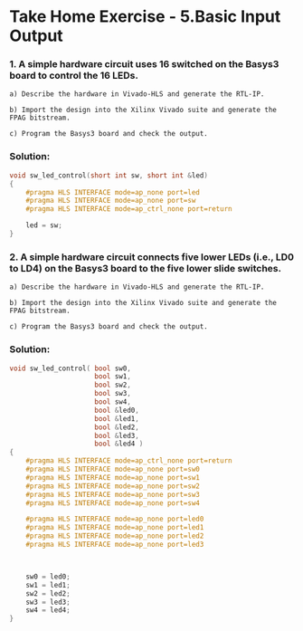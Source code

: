 # Take Home Exercise - 5.Basic Input Output


### 1. A simple hardware circuit uses 16 switched on the Basys3 board to control the 16 LEDs.

    a) Describe the hardware in Vivado-HLS and generate the RTL-IP.

    b) Import the design into the Xilinx Vivado suite and generate the FPAG bitstream.

    c) Program the Basys3 board and check the output.

### Solution:
```c
void sw_led_control(short int sw, short int &led)
{
	#pragma HLS INTERFACE mode=ap_none port=led
	#pragma HLS INTERFACE mode=ap_none port=sw
	#pragma HLS INTERFACE mode=ap_ctrl_none port=return

	led = sw;
}

```

### 2. A simple hardware circuit connects five lower LEDs (i.e., LD0 to LD4) on the Basys3 board to the five lower slide switches.

    a) Describe the hardware in Vivado-HLS and generate the RTL-IP.

    b) Import the design into the Xilinx Vivado suite and generate the FPAG bitstream.

    c) Program the Basys3 board and check the output.


### Solution:
```c
void sw_led_control( bool sw0,
					 bool sw1,
					 bool sw2,
					 bool sw3,
					 bool sw4,
					 bool &led0,
					 bool &led1,
					 bool &led2,
					 bool &led3,
					 bool &led4 )
{
	#pragma HLS INTERFACE mode=ap_ctrl_none port=return
	#pragma HLS INTERFACE mode=ap_none port=sw0
	#pragma HLS INTERFACE mode=ap_none port=sw1
	#pragma HLS INTERFACE mode=ap_none port=sw2
	#pragma HLS INTERFACE mode=ap_none port=sw3
	#pragma HLS INTERFACE mode=ap_none port=sw4

	#pragma HLS INTERFACE mode=ap_none port=led0
	#pragma HLS INTERFACE mode=ap_none port=led1
	#pragma HLS INTERFACE mode=ap_none port=led2
	#pragma HLS INTERFACE mode=ap_none port=led3



	sw0 = led0;
	sw1 = led1;
	sw2 = led2;
	sw3 = led3;
	sw4 = led4;
}

```
